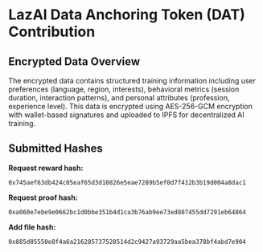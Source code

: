 # LazAI Data Anchoring Token (DAT) Contribution

## Encrypted Data Overview

The encrypted data contains structured training information including user preferences (language, region, interests), behavioral metrics (session duration, interaction patterns), and personal attributes (profession, experience level). This data is encrypted using AES-256-GCM encryption with wallet-based signatures and uploaded to IPFS for decentralized AI training.

## Submitted Hashes

**Request reward hash:**
```
0x745aef63db424c05eaf65d3d10826e5eae7289b5ef0d7f412b3b19d004a8dac1
```

**Request proof hash:**
```
0xa060e7ebe9e0662bc1d0bbe351b4d1ca3b76ab9ee73ed807455dd7291eb64864
```

**Add file hash:**
```
0x885d85550e8f4a6a216285737528514d2c9427a93729aa5bea378bf4abd7e904
```
